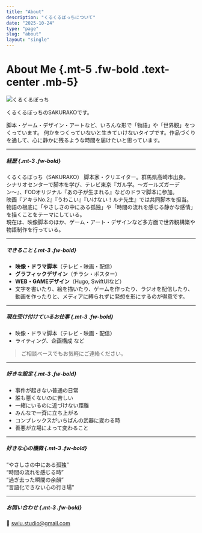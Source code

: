 ```yaml
---
title: "About"
description: "くるくるぼっちについて"
date: "2025-10-24"
type: "page"
slug: "about"
layout: "single"
---
```


# About Me {.mt-5 .fw-bold .text-center .mb-5}


<div class="row align-items-center g-4 my-4">
  <div class="col-12 col-md-4 text-center">
    <img
      src="/img/profile_iroha.png"
      class="img-fluid rounded-circle shadow-sm"
      alt="くるくるぼっち"
      style="max-width: 200px;"
    />
  </div>

  <div class="col-12 col-md-8">
    <p class="lead fw-semibold mb-2">くるくるぼっちのSAKURAKOです。</p>
    <p class="lh-lg about-intro mb-0">
      脚本・ゲーム・デザイン・アートなど、いろんな形で「物語」や「世界観」をつくっています。
      何かをつくっていないと生きていけないタイプです。作品づくりを通して、心に静かに残るような時間を届けたいと思っています。
    </p>
  </div>
</div>

<!-- こんにちは、くるくるぼっちです。名前はSAKURAKOです。  
脚本・ゲーム・デザイン・アートなど、いろんな形で「物語」や「世界観」をつくっています。  
何かをつくっていないと生きていけないタイプです。  
作品づくりを通して、心に静かに残るような時間を届けたいと思っています。 -->

---

##### 経歴 {.mt-3 .fw-bold}

くるくるぼっち（SAKURAKO） 脚本家・クリエイター。群馬県高崎市出身。  
シナリオセンターで脚本を学び、テレビ東京『ガル学。〜ガールズガーデン〜』、FODオリジナル『あの子が生まれる』などのドラマ脚本に参加。  
映画『アキラNo.2』『うわこい』『いけない！ルナ先生』では共同脚本を担当。  
物語の根底に「やさしさの中にある孤独」や「時間の流れを感じる静かな感情」を描くことをテーマにしている。  
現在は、映像脚本のほか、ゲーム・アート・デザインなど多方面で世界観構築や物語制作を行っている。

---

##### できること {.mt-3 .fw-bold}

- **映像・ドラマ脚本**（テレビ・映画・配信）  
- **グラフィックデザイン**（チラシ・ポスター）  
- **WEB・GAMEデザイン**（Hugo, SwiftUIなど）  
- 文字を書いたり、絵を描いたり、ゲームを作ったり、ラジオを配信したり、動画を作ったりと、メディアに縛られずに発想を形にするのが得意です。

---

##### 現在受け付けているお仕事 {.mt-3 .fw-bold}

- 映像・ドラマ脚本（テレビ・映画・配信）  
- ライティング、企画構成 など  

> ご相談ベースでもお気軽にご連絡ください。

---

##### 好きな設定 {.mt-3 .fw-bold}

- 事件が起きない普通の日常
- 誰も悪くないのに苦しい
- 一緒にいるのに近づけない距離
- みんなで一斉に立ち上がる
- コンプレックスがいちばんの武器に変わる時
- 善悪が立場によって変わること

---

##### 好きな心の機微 {.mt-3 .fw-bold}

“やさしさの中にある孤独”  
“時間の流れを感じる時”  
“過ぎ去った瞬間の余韻”  
“言語化できない心の行き場”

---

##### お問い合わせ {.mt-3 .fw-bold}

📧 [swiu.studio@gmail.com](mailto:swiu.studio@gmail.com)